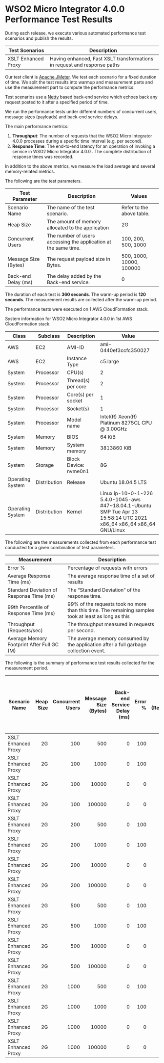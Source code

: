 # WSO2 Micro Integrator 4.0.0 Performance Test Results

During each release, we execute various automated performance test scenarios and publish the results.

| Test Scenarios | Description |
| --- | --- |
| XSLT Enhanced Proxy | Having enhanced, Fast XSLT transformations in request and response paths |

Our test client is [Apache JMeter](https://jmeter.apache.org/index.html). We test each scenario for a fixed duration of
time. We split the test results into warmup and measurement parts and use the measurement part to compute the
performance metrics.

Test scenarios use a [Netty](https://netty.io/) based back-end service which echoes back any request
posted to it after a specified period of time.

We run the performance tests under different numbers of concurrent users, message sizes (payloads) and back-end service
delays.

The main performance metrics:

1. **Throughput**: The number of requests that the WSO2 Micro Integrator 4.0.0 processes during a specific time interval (e.g. per second).
2. **Response Time**: The end-to-end latency for an operation of invoking a service in WSO2 Micro Integrator 4.0.0 . The complete distribution of response times was recorded.

In addition to the above metrics, we measure the load average and several memory-related metrics.

The following are the test parameters.

| Test Parameter | Description | Values |
| --- | --- | --- |
| Scenario Name | The name of the test scenario. | Refer to the above table. |
| Heap Size | The amount of memory allocated to the application | 2G |
| Concurrent Users | The number of users accessing the application at the same time. | 100, 200, 500, 1000 |
| Message Size (Bytes) | The request payload size in Bytes. | 500, 1000, 10000, 100000 |
| Back-end Delay (ms) | The delay added by the Back-end service. | 0 |

The duration of each test is **360 seconds**. The warm-up period is **120 seconds**.
The measurement results are collected after the warm-up period.

The performance tests were executed on 1 AWS CloudFormation stack.


System information for WSO2 Micro Integrator 4.0.0 in 1st AWS CloudFormation stack.

| Class | Subclass | Description | Value |
| --- | --- | --- | --- |
| AWS | EC2 | AMI-ID | ami-0440ef3ccfc350027 |
| AWS | EC2 | Instance Type | c5.large |
| System | Processor | CPU(s) | 2 |
| System | Processor | Thread(s) per core | 2 |
| System | Processor | Core(s) per socket | 1 |
| System | Processor | Socket(s) | 1 |
| System | Processor | Model name | Intel(R) Xeon(R) Platinum 8275CL CPU @ 3.00GHz |
| System | Memory | BIOS | 64 KiB |
| System | Memory | System memory | 3813860 KiB |
| System | Storage | Block Device: nvme0n1 | 8G |
| Operating System | Distribution | Release | Ubuntu 18.04.5 LTS |
| Operating System | Distribution | Kernel | Linux ip-10-0-1-226 5.4.0-1045-aws #47~18.04.1-Ubuntu SMP Tue Apr 13 15:58:14 UTC 2021 x86_64 x86_64 x86_64 GNU/Linux |


The following are the measurements collected from each performance test conducted for a given combination of
test parameters.

| Measurement | Description |
| --- | --- |
| Error % | Percentage of requests with errors |
| Average Response Time (ms) | The average response time of a set of results |
| Standard Deviation of Response Time (ms) | The “Standard Deviation” of the response time. |
| 99th Percentile of Response Time (ms) | 99% of the requests took no more than this time. The remaining samples took at least as long as this |
| Throughput (Requests/sec) | The throughput measured in requests per second. |
| Average Memory Footprint After Full GC (M) | The average memory consumed by the application after a full garbage collection event. |

The following is the summary of performance test results collected for the measurement period.

|  Scenario Name | Heap Size | Concurrent Users | Message Size (Bytes) | Back-end Service Delay (ms) | Error % | Throughput (Requests/sec) | Average Response Time (ms) | Standard Deviation of Response Time (ms) | 99th Percentile of Response Time (ms) | WSO2 Micro Integrator 4.0.0 GC Throughput (%) | Average WSO2 Micro Integrator 4.0.0 Memory Footprint After Full GC (M) |
|---|---:|---:|---:|---:|---:|---:|---:|---:|---:|---:|---:|
|  XSLT Enhanced Proxy | 2G | 100 | 500 | 0 | 100 | 0.67 | 120064 | 0 | 120319 | 99.78 | 28.214 |
|  XSLT Enhanced Proxy | 2G | 100 | 1000 | 0 | 100 | 0.67 | 120064 | 0 | 120319 | N/A | N/A |
|  XSLT Enhanced Proxy | 2G | 100 | 10000 | 0 | 0 | 602.65 | 165.74 | 61.65 | 331 | N/A | N/A |
|  XSLT Enhanced Proxy | 2G | 100 | 100000 | 0 | 0 | 84.88 | 1174.06 | 276.93 | 1831 | N/A | N/A |
|  XSLT Enhanced Proxy | 2G | 200 | 500 | 0 | 100 | 1.34 | 120064 | 0 | 120319 | N/A | N/A |
|  XSLT Enhanced Proxy | 2G | 200 | 1000 | 0 | 100 | 1.34 | 120064 | 0 | 120319 | N/A | N/A |
|  XSLT Enhanced Proxy | 2G | 200 | 10000 | 0 | 0 | 638.33 | 313.15 | 96.43 | 559 | N/A | N/A |
|  XSLT Enhanced Proxy | 2G | 200 | 100000 | 0 | 0 | 84.04 | 2363.65 | 300.67 | 3135 | N/A | N/A |
|  XSLT Enhanced Proxy | 2G | 500 | 500 | 0 | 100 | 3.34 | 120064 | 0 | 120319 | N/A | N/A |
|  XSLT Enhanced Proxy | 2G | 500 | 1000 | 0 | 100 | 3.34 | 120064 | 0 | 120319 | N/A | N/A |
|  XSLT Enhanced Proxy | 2G | 500 | 10000 | 0 | 0 | 633.75 | 787.65 | 193.65 | 1287 | N/A | N/A |
|  XSLT Enhanced Proxy | 2G | 500 | 100000 | 0 | 0 | 80.03 | 6134.01 | 443.1 | 7199 | N/A | N/A |
|  XSLT Enhanced Proxy | 2G | 1000 | 500 | 0 | 100 | 6.67 | 120064 | 0 | 120319 | N/A | N/A |
|  XSLT Enhanced Proxy | 2G | 1000 | 1000 | 0 | 100 | 6.67 | 120064 | 0 | 120319 | N/A | N/A |
|  XSLT Enhanced Proxy | 2G | 1000 | 10000 | 0 | 0 | 610.37 | 1632.09 | 316.02 | 2479 | N/A | N/A |
|  XSLT Enhanced Proxy | 2G | 1000 | 100000 | 0 | 0 | 77.79 | 12379.89 | 690.3 | 13951 | N/A | N/A |
